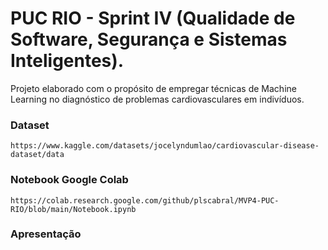 # PUC RIO - Sprint IV (Qualidade de Software, Segurança e Sistemas Inteligentes).

Projeto elaborado com o propósito de empregar técnicas de Machine Learning no diagnóstico de problemas cardiovasculares em indivíduos.

### Dataset

```
https://www.kaggle.com/datasets/jocelyndumlao/cardiovascular-disease-dataset/data
```

### Notebook Google Colab

```
https://colab.research.google.com/github/plscabral/MVP4-PUC-RIO/blob/main/Notebook.ipynb
```

### Apresentação

```

```